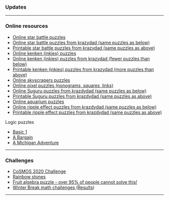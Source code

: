 ### Updates


---

### Online resources

* <a href="https://www.puzzle-star-battle.com/"> Online star battle puzzles </a>
* <a href="https://krazydad.com/tablet/starbattle/"> Online star battle puzzles from krazydad (same puzzles as below) </a>
* <a href="https://krazydad.com/starbattle/"> Printable star battle puzzles from krazydad (same puzzles as above) </a>
* <a href="http://www.kenkenpuzzle.com/play_now"> Online kenken (inkies) puzzles </a>
* <a href="https://krazydad.com/tablet/inkies/"> Online kenken (inkies) puzzles from krazydad (fewer puzzles than below) </a>
* <a href="https://krazydad.com/inkies/"> Printable kenken (inkies) puzzles from krazydad (more puzzles than above) </a>
* <a href="https://www.puzzle-skyscrapers.com/"> Online skyscrapers puzzles </a>
* <a href="https://picture-enigmas.com/"> Online pixel puzzles (nonograms, squares, links) </a>
* <a href="https://krazydad.com/tablet/suguru/"> Online Suguru puzzles from krazdydad (same puzzles as below) </a>
* <a href="https://krazydad.com/suguru/"> Printable Suguru puzzles from krazdydad (same puzzles as above) </a>
* <a href="https://www.puzzle-aquarium.com/"> Online aquarium puzzles </a>
* <a href="https://krazydad.com/tablet/ripple/"> Online ripple effect puzzles from krazdydad (same puzzles as below) </a>
* <a href="https://krazydad.com/ripple/"> Printable ripple effect puzzles from krazdydad (same puzzles as above) </a>




Logic puzzles
   * <a href="https://www.ahapuzzles.com/logic/logic-puzzles/basic-1/"> Basic 1 </a>
   * <a href="https://www.ahapuzzles.com/logic/logic-puzzles/a-bargain/"> A Bargain </a>    
   * <a href="https://www.ahapuzzles.com/logic/logic-puzzles/a-michigan-adventure/"> A Michigan Adventure </a>


---

### Challenges 

* <a href="https://vincentchan02.wixsite.com/cosmospuzzle"> CoSMOS 2020 Challenge</a> 
* <a href="https://vchan2.github.io/Challenges/Rainbow_Stones.pdf"> Rainbow stones </a>
* <a href="https://vchan2.github.io/Challenges/Fruit_puzzle.pdf"> Fruit algebra puzzle - over 95% of people cannot solve this! </a>
* <a href="https://vchan2.github.io/Challenges/2020-21Winter_Break.pdf"> Winter Break math challenges </a> (<a href="https://vchan2.github.io/Challenges/2020-21Winter_Break_winners.pdf">Results</a>)


---

